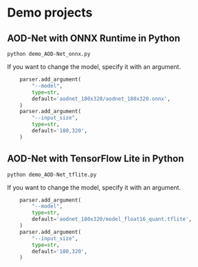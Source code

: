# Demo projects

## AOD-Net with ONNX Runtime in Python
```
python demo_AOD-Net_onnx.py
```

If you want to change the model, specify it with an argument.
```python
    parser.add_argument(
        "--model",
        type=str,
        default='aodnet_180x320/aodnet_180x320.onnx',
    )
    parser.add_argument(
        "--input_size",
        type=str,
        default='180,320',
    )
```

## AOD-Net with TensorFlow Lite in Python
```
python demo_AOD-Net_tflite.py
```

If you want to change the model, specify it with an argument.
```python
    parser.add_argument(
        "--model",
        type=str,
        default='aodnet_180x320/model_float16_quant.tflite',
    )
    parser.add_argument(
        "--input_size",
        type=str,
        default='180,320',
    )
```



